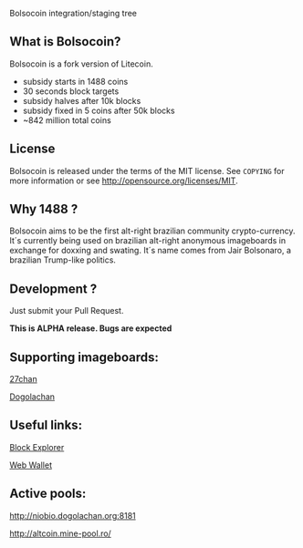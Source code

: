 Bolsocoin integration/staging tree

What is Bolsocoin?
----------------

Bolsocoin is a fork version of Litecoin.
 - subsidy starts in 1488 coins
 - 30 seconds block targets
 - subsidy halves after 10k blocks 
 - subsidy fixed in 5 coins after 50k blocks
 - ~842 million total coins

License
-------

Bolsocoin is released under the terms of the MIT license. See `COPYING` for more
information or see http://opensource.org/licenses/MIT.

Why 1488 ?
-------------------

Bolsocoin aims to be the first alt-right brazilian community crypto-currency. 
It´s currently being used on brazilian alt-right anonymous imageboards in exchange for doxxing and swating.
It´s name comes from Jair Bolsonaro, a brazilian Trump-like politics.

Development ?
------------------

Just submit your Pull Request. 

**This is ALPHA release. Bugs are expected**

Supporting imageboards:
------------------

[27chan](https://27chan.org/b/)

[Dogolachan](https://dogolachan.org/b/)

Useful links:
------------------
[Block Explorer](http://niobio.dogolachan.org:3001)

[Web Wallet](http://niobio.dogolachan.org)

Active pools:
------------------
http://niobio.dogolachan.org:8181

http://altcoin.mine-pool.ro/
